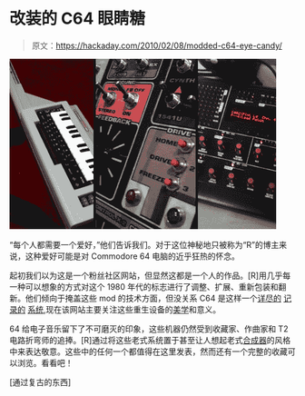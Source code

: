 # 改装的 C64 眼睛糖

> 原文：<https://hackaday.com/2010/02/08/modded-c64-eye-candy/>

![](img/ab59935abd1cddd38a82a02d62d2dd7c.png "c64-mods")

“每个人都需要一个爱好，”他们告诉我们。对于这位神秘地只被称为“R”的博主来说，这种爱好可能是对 Commodore 64 电脑的近乎狂热的怀念。

起初我们以为这是一个粉丝社区网站，但显然这都是一个人的作品。[R]用几乎每一种可以想象的方式对这个 1980 年代的标志进行了调整、扩展、重新包装和翻新。他们倾向于掩盖这些 mod 的技术方面，但没关系 C64 是这样一个[详尽的](http://hackaday.com/2006/10/03/c64-alpha-mod/) [记录的](http://hackaday.com/2008/06/05/building-a-midibox-sid/) [系统](http://hackaday.com/2009/11/14/mouse-a-ps2-to-c64-adapter/),现在该网站主要关注这些重生设备的[美学](http://hackaday.com/2009/04/06/commodore-64-laptop/)和意义。

64 给电子音乐留下了不可磨灭的印象，这些机器仍然受到收藏家、作曲家和 T2 电路折弯师的追捧。[R]通过将这些老式系统置于甚至让人想起老式[合成器](http://hackaday.com/2005/08/24/synth-link-roundup/)的风格中来表达敬意。这些中的任何一个都值得在这里发表，然而还有一个完整的收藏可以浏览。看看吧！

[通过复古的东西]